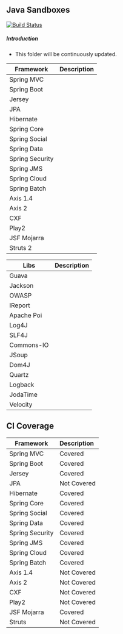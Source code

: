 Java Sandboxes
--------
[![Build Status](https://travis-ci.org/eduardomioto/backend-sandboxes.svg?branch=master)](https://travis-ci.org/eduardomioto/backend-sandboxes)

##### Introduction
- This folder will be continuously updated. 

| Framework       | Description   | 
| ----------------|:--------------| 
| Spring MVC      |               | 
| Spring Boot     |               | 
| Jersey          |               | 
| JPA             |               | 
| Hibernate       |               | 
| Spring Core     |               | 
| Spring Social   |               | 
| Spring Data     |               | 
| Spring Security |               | 
| Spring JMS      |               | 
| Spring Cloud    |               | 
| Spring Batch    |               | 
| Axis 1.4        |               | 
| Axis 2          |               | 
| CXF             |               | 
| Play2           |               | 
| JSF  Mojarra    |               | 
| Struts 2        |               | 

| Libs          | Description   | 
| ------------- |:--------------| 
| Guava         |               | 
| Jackson       |               |  
| OWASP         |               |   
| IReport       |               |   
| Apache Poi    |               |   
| Log4J         |               |   
| SLF4J         |               |   
| Commons-IO    |               |   
| JSoup         |               |   
| Dom4J         |               |   
| Quartz        |               |   
| Logback       |               |   
| JodaTime      |               |   
| Velocity      |               |   

CI Coverage
-------------
| Framework       | Description   | 
| ----------------|:--------------| 
| Spring MVC      | Covered       | 
| Spring Boot     | Covered       | 
| Jersey          | Covered       | 
| JPA             | Not Covered   | 
| Hibernate       | Covered       | 
| Spring Core     | Covered       | 
| Spring Social   | Covered       | 
| Spring Data     | Covered       | 
| Spring Security | Covered       | 
| Spring JMS      | Covered       | 
| Spring Cloud    | Covered       | 
| Spring Batch    | Covered       | 
| Axis 1.4        | Not Covered   | 
| Axis 2          | Not Covered   | 
| CXF             | Not Covered   | 
| Play2           | Not Covered   | 
| JSF Mojarra     | Covered       | 
| Struts          | Not Covered   | 